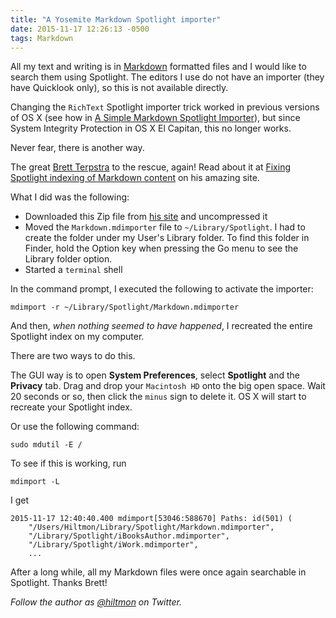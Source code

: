 ```yaml
---
title: "A Yosemite Markdown Spotlight importer"
date: 2015-11-17 12:26:13 -0500
tags: Markdown
---
```


All my text and writing is in [Markdown](https://hiltmon.com/blog/categories/markdown/) formatted files and I would like to search them using Spotlight. The editors I use do not have an importer (they have Quicklook only), so this is not available directly.

Changing the `RichText` Spotlight importer trick worked in previous versions of OS X (see how in [A Simple Markdown Spotlight Importer](https://hiltmon.com/blog/2015/06/27/a-simple-markdown-spotlight-importer/)), but since System Integrity Protection in OS X El Capitan, this no longer works.

Never fear, there is another way.

The great [Brett Terpstra](http://brettterpstra.com) to the rescue, again! Read about it at [Fixing Spotlight indexing of Markdown content](http://brettterpstra.com/2011/10/18/fixing-spotlight-indexing-of-markdown-content/) on his amazing site.

What I did was the following:

* Downloaded this Zip file from [his site](http://cdn3.brettterpstra.com/downloads/Markdown.mdimporter.zip) and uncompressed it
* Moved the `Markdown.mdimporter` file to `~/Library/Spotlight`. I had to create the folder under my User's Library folder. To find this folder in Finder, hold the Option key when pressing the Go menu to see the Library folder option.
* Started a `terminal` shell

In the command prompt, I executed the following to activate the importer:

	mdimport -r ~/Library/Spotlight/Markdown.mdimporter

And then, *when nothing seemed to have happened*, I recreated the entire Spotlight index on my computer.

There are two ways to do this.

The GUI way is to open **System Preferences**, select **Spotlight** and the **Privacy** tab. Drag and drop your `Macintosh HD` onto the big open space. Wait 20 seconds or so, then click the `minus` sign to delete it. OS X will start to recreate your Spotlight index.

Or use the following command:

	sudo mdutil -E /
	
To see if this is working, run

	mdimport -L
	 
I get

	2015-11-17 12:40:40.400 mdimport[53046:588670] Paths: id(501) (
    	"/Users/Hiltmon/Library/Spotlight/Markdown.mdimporter",
    	"/Library/Spotlight/iBooksAuthor.mdimporter",
    	"/Library/Spotlight/iWork.mdimporter",
    	...

After a long while, all my Markdown files were once again searchable in Spotlight. Thanks Brett!

*Follow the author as [@hiltmon](https://twitter.com/hiltmon) on Twitter.*
